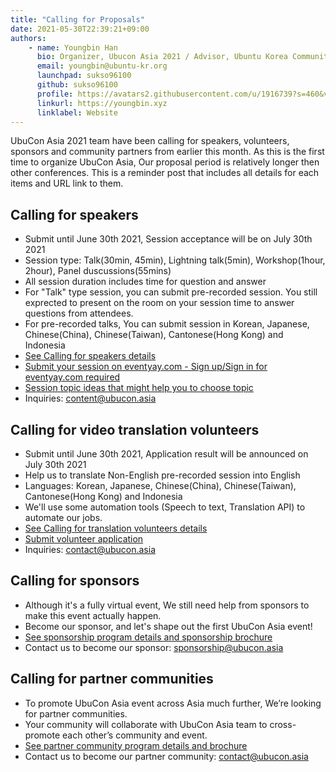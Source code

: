 ```yaml
---
title: "Calling for Proposals"
date: 2021-05-30T22:39:21+09:00
authors:
    - name: Youngbin Han
      bio: Organizer, Ubucon Asia 2021 / Advisor, Ubuntu Korea Community 
      email: youngbin@ubuntu-kr.org
      launchpad: sukso96100
      github: sukso96100
      profile: https://avatars2.githubusercontent.com/u/1916739?s=460&v=4
      linkurl: https://youngbin.xyz
      linklabel: Website
---
```


UbuCon Asia 2021 team have been calling for speakers, volunteers, sponsors and community partners from earlier this month.
As this is the first time to organize UbuCon Asia, Our proposal period is relatively longer then other conferences.
This is a reminder post that includes all details for each items and URL link to them.

## Calling for speakers

- Submit until June 30th 2021, Session acceptance will be on July 30th 2021
- Session type: Talk(30min, 45min), Lightning talk(5min), Workshop(1hour, 2hour), Panel duscussions(55mins)
- All session duration includes time for question and answer
- For "Talk" type session, you can submit pre-recorded session. You still exprected to present on the room on your session time to answer questions from attendees.
- For pre-recorded talks, You can submit session in Korean, Japanese, Chinese(China), Chinese(Taiwan), Cantonese(Hong Kong) and Indonesia
- [See Calling for speakers details](../2021-05-05-call-for-speakers)
- [Submit your session on eventyay.com - Sign up/Sign in for eventyay.com required](/cfs)
- [Session topic ideas that might help you to choose topic](https://wiki.ubuntu.com/UbuconAsia/2021/SessionIdeas)
- Inquiries: content@ubucon.asia

## Calling for video translation volunteers

- Submit until June 30th 2021, Application result will be announced on July 30th 2021
- Help us to translate Non-English pre-recorded session into English
- Languages: Korean, Japanese, Chinese(China), Chinese(Taiwan), Cantonese(Hong Kong) and Indonesia
- We'll use some automation tools (Speech to text, Translation API) to automate our jobs.
- [See Calling for translation volunteers details](../2021-05-05-calling-for-translation-volunteers)
- [Submit volunteer application](https://forms.gle/3qJwwiKdKsUTKFLB8)
- Inquiries: contact@ubucon.asia

## Calling for sponsors

- Although it's a fully virtual event, We still need help from sponsors to make this event actually happen.
- Become our sponsor, and let's shape out the first UbuCon Asia event!
- [See sponsorship program details and sponsorship brochure](../../sponsors/become-a-sponsor/)
- Contact us to become our sponsor: sponsorship@ubucon.asia

## Calling for partner communities

- To promote UbuCon Asia event across Asia much further, We’re looking for partner communities.
- Your community will collaborate with UbuCon Asia team to cross-promote each other’s community and event.
- [See partner community program details and brochure](../../join-as-partner-community)
- Contact us to become our partner community: contact@ubucon.asia